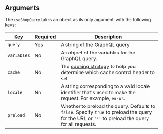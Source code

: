 ## Arguments

The `useShopQuery` takes an object as its only argument, with the following keys:

| Key         | Required | Description                                                                                                                                        |
| ----------- | -------- | -------------------------------------------------------------------------------------------------------------------------------------------------- |
| `query`     | Yes      | A string of the GraphQL query.                                                                                                                     |
| `variables` | No       | An object of the variables for the GraphQL query.                                                                                                  |
| `cache`     | No       | The [caching strategy](/custom-storefronts/hydrogen/framework/cache#caching-strategies) to help you determine which cache control header to set.   |
| `locale`    | No       | A string corresponding to a valid locale identifier that's used to make the request. For example, `en-us`.                                         |
| `preload`   | No       | Whether to preload the query. Defaults to `false`. Specify `true` to preload the query for the URL or `'*'` to preload the query for all requests. |
